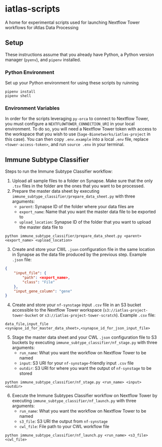 # iatlas-scripts
A home for experimental scripts used for launching Nextflow Tower workflows for iAtlas Data Processing

## Setup

These instructions assume that you already have Python, a Python version manager (`pyenv`), and `pipenv` installed.

### Python Environment

Set up your Python environment for using these scripts by ruinning
```
pipenv install
pipenv shell
```

### Environment Variables

In order for the scripts leveraging `py-orca` to connect to Nextflow Tower, you must configure a `NEXTFLOWTOWER_CONNECTION_URI` in your local environment. To do so, you will need a Nextflow Tower token with access to the workspace that you wish to use (`Sage-Bionetworks/iatlas-project` in this case). You can then copy `.env.example` into a local `.env` file, replace `<tower-access-token>`, and run `source .env` in your terminal.

## Immune Subtype Classifier

Steps to run the Immune Subtype Classifier workflow:
1. Upload all sample files to a folder on Synapse. Make sure that the only `.tsv` files in the folder are the ones that you want to be processed.
2. Prepare the master data sheet by executing `immune_subtype_classifier/prepare_data_sheet.py` with three arguments:
    - `parent`: Synapse ID of the folder where your data files are
    - `export_name`: Name that you want the master data file to be exported to
    - `upload_location`: Synapse ID of the folder that you want to upload the master data file to
```
python immune_subtype_classifier/prepare_data_sheet.py <parent> <export_name> <upload_location>
```
3. Create and store your CWL `.json` configuration file in the same location in Synapse as the data file produced by the previous step.
Example `.json` file:
``` immune_subtype_classifier_input.json
{
    "input_file": {
        "path": <export_name>,
        "class": "File"
    },
    "input_gene_column": "gene"
}
```
4. Create and store your `nf-synstage` input `.csv` file in an S3 bucket accessible to the Nextflow Tower workspace (`s3://iatlas-project-tower-bucket` or `s3://iatlas-project-tower-scratch`).
Example `.csv` file:
``` input.csv
data_file,input_file
<synapse_id_for_master_data_sheet>,<synapse_id_for_json_input_file>
```
5. Stage the master data sheet and your CWL `.json` configuration file to S3 buckets by executing `immune_subtype_classifier/nf_stage.py` with three arguments:
    - `run_name`: What you want the workflow on Nextflow Tower to be named
    - `input`: S3 URI for your `nf-synstage`-friendly input `.csv` file 
    - `outdir`: S3 URI for where you want the output of `nf-synstage` to be stored
```
python immune_subtype_classifier/nf_stage.py <run_name> <input> <outdir>
```
6. Execute the Immune Subtypes Classifier workflow on Nextflow Tower by executing `immune_subtype_classifier/nf_launch.py` with three arguments:
    - `run_name`: What you want the workflow on Nextflow Tower to be named
    - `s3_file`: S3 URI the output from `nf-synstage`
    - `cwl_file`: File path to your CWL workflow file
```
python immune_subtype_classifier/nf_launch.py <run_name> <s3_file> <cwl_file>
```
